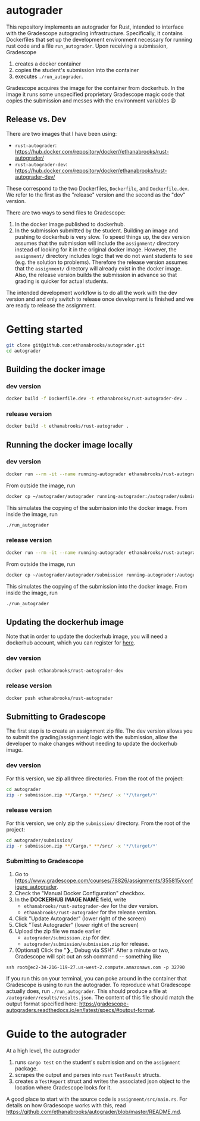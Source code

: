 # autograder

This repository implements an autograder for Rust, intended to interface with the Gradescope autograding infrastructure.
Specifically, it contains Dockerfiles that set up the development environment necessary for running rust code
and a file `run_autograder`.
Upon receiving a submission, Gradescope

1. creates a docker container
2. copies the student's submission into the container
3. executes `./run_autograder`.

Gradescope acquires the image for the container from dockerhub. In the image it
runs some unspecified proprietary Gradescope magic code that copies the
submission and messes with the environment variables 😩

## Release vs. Dev

There are two images that I have been using:

- `rust-autograder`: https://hub.docker.com/repository/docker//ethanabrooks/rust-autograder/
- `rust-autograder-dev`: https://hub.docker.com/repository/docker/ethanabrooks/rust-autograder-dev/

These correspond to the two Dockerfiles, `Dockerfile`, and `Dockerfile.dev`. We refer to the first as the "release" version and the second as the "dev" version.

There are two ways to send files to Gradescope:
1. In the docker image published to dockerhub.
2. In the submission submitted by the student.
Building an image and pushing to dockerhub is very slow. To speed things up, the dev version assumes that the submission will include the `assignment/` directory instead of looking for it in the original docker image. However, the `assignment/` directory includes logic that we do not want students to see (e.g. the solution to problems). Therefore the release version assumes that the `assignment/` directory will already exist in the docker image. Also, the release version builds the submission in advance so that grading is quicker for actual students.

The intended development workflow is to do all the work with the dev version and 
and only switch to release once development is finished and we are ready to release the assignment.

# Getting started

```bash
git clone git@github.com:ethanabrooks/autograder.git
cd autograder
```

## Building the docker image

### dev version

```bash
docker build -f Dockerfile.dev -t ethanabrooks/rust-autograder-dev .
```

### release version

```bash
docker build -t ethanabrooks/rust-autograder .
```

## Running the docker image locally

### dev version

```bash
docker run --rm -it --name running-autograder ethanabrooks/rust-autograder-dev /bin/bash
```

From outside the image, run

```bash
docker cp ~/autograder/autograder running-autograder:/autograder/submission
```

This simulates the copying of the submission into the docker image.
From inside the image, run

```bash
./run_autograder
```

### release version

```bash
docker run --rm -it --name running-autograder ethanabrooks/rust-autograder /bin/bash
```

From outside the image, run

```bash
docker cp ~/autograder/autograder/submission running-autograder:/autograder/submission
```

This simulates the copying of the submission into the docker image.
From inside the image, run

```bash
./run_autograder
```

## Updating the dockerhub image

Note that in order to update the dockerhub image, you will need a dockerhub
account, which you can register for [here](https://hub.docker.com/signup).

### dev version

```bash
docker push ethanabrooks/rust-autograder-dev
```

### release version

```bash
docker push ethanabrooks/rust-autograder
```

## Submitting to Gradescope

The first step is to create an assignment zip file. The dev version allows you
to submit the grading/assignment logic with the submission, allow the developer
to make changes without needing to update the dockerhub image.

### dev version

For this version, we zip all three directories. From the root of the project:

```bash
cd autograder
zip -r submission.zip **/Cargo.* **/src/ -x '*/\target/*'
```

### release version

For this version, we only zip the `submission/` directory. From the root of the
project:

```bash
cd autograder/submission/
zip -r submission.zip **/Cargo.* **/src/ -x '*/\target/*'
```

### Submitting to Gradescope

1. Go to https://www.gradescope.com/courses/78826/assignments/355815/configure_autograder.
2. Check the "Manual Docker Configuration" checkbox.
3. In the **DOCKERHUB IMAGE NAME** field, write
   - `ethanabrooks/rust-autograder-dev` for the dev version.
   - `ethanabrooks/rust-autograder` for the release version.
4. Click "Update Autograder" (lower right of the screen)
5. Click "Test Autograder" (lower right of the screen)
6. Upload the zip file we made earlier
   - `autograder/submission.zip` for dev.
   - `autograder/submission/submission.zip` for release.
7. (Optional) Click the "❯\_ Debug via SSH". After a minute or two, Gradescope will spit out an ssh command -- something like

```
ssh root@ec2-34-216-119-27.us-west-2.compute.amazonaws.com -p 32790
```

If you run this on your terminal, you can poke around in the container that Gradescope is using to run the autograder. To reproduce what Gradescope actually does, run `./run_autograder`. This should produce a file at `/autograder/results/results.json`. The content of this file should match the output format specified here: https://gradescope-autograders.readthedocs.io/en/latest/specs/#output-format.

# Guide to the autograder

At a high level, the autograder

1. runs `cargo test` on the student's submission and on the `assignment` package.
2. scrapes the output and parses into `rust` `TestResult` structs.
3. creates a `TestReport` struct and writes the associated json object to the location where Gradescope looks for it.

A good place to start with the source code is `assignment/src/main.rs`. For details on how Gradescope works with this, read https://github.com/ethanabrooks/autograder/blob/master/README.md.
